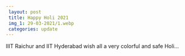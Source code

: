 ```yaml
---
 layout: post	
 title: Happy Holi 2021
 img_1: 29-03-2021/1.webp
 categories: update
---
```


IIIT Raichur and IIT Hyderabad wish all a very colorful and safe Holi...
